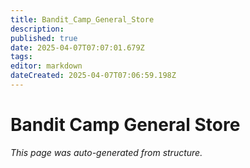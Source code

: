 ```yaml
---
title: Bandit_Camp_General_Store
description: 
published: true
date: 2025-04-07T07:07:01.679Z
tags: 
editor: markdown
dateCreated: 2025-04-07T07:06:59.198Z
---
```


# Bandit Camp General Store

*This page was auto-generated from structure.*